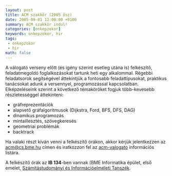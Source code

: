 ```yaml
---
layout: post
title: ACM szakkör (2005 ősz)
date: 2005-09-01 12:00:00 +0100
summary: ACM szakkör indul!
categories: [onkepzokor]
keywords: onkepzokor, hir
tags:
 - onkepzokor
 - hir
math: false
---
```


A válogató verseny előtt (és igény szerint esetleg utána is) felkészítő, feladatmegoldó foglalkozásokat tartunk heti egy alkalommal. Régebbi feladatsorok segítségével áttekintjük a fontosabb feladattípusokat, praktikus tanácsokat adunk a versennyel, programozással kapcsolatban. Elképzeléseink szerint a következő témaköröket fogjuk több-kevesebb részletességgel áttekinteni:

- gráfreprezentációk
- alapvető gráfalgoritmusok (Dijkstra, Ford, BFS, DFS, DAG)
- dinamikus programozás
- mintaillesztés, szövegkeresés
- geometriai problémák
- backtrack

Ha valaki részt kíván venni a felkészítő órákon, akkor kérjük jelentkezzen az [acm@cs.bme.hu](mailto:acm@cs.bme.hu) címen és iratkozzon fel az [acm-valogato](http://cs.bme.hu/cgi-bin/mailman/listinfo/acm-valogato) információs listára.

A felkészítő órák az **IB 134**-ben vannak (BME Informatika épület, első emelet, [Számítástudományi és Információelméleti Tanszék](http://www.cs.bme.hu).
